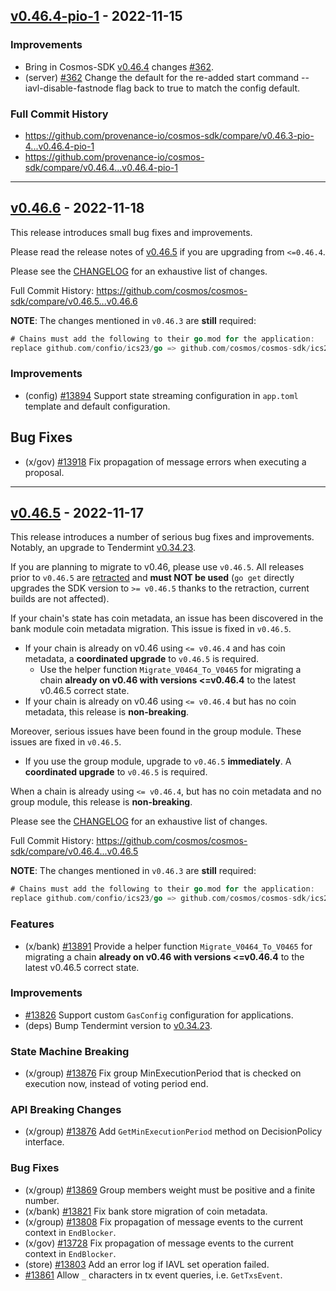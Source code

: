 ## [v0.46.4-pio-1](https://github.com/provenance-io/cosmos-sdk/releases/tag/v0.46.4-pio-1) - 2022-11-15

### Improvements

* Bring in Cosmos-SDK [v0.46.4](https://github.com/cosmos/cosmos-sdk/releases/tag/v0.46.4) changes [#362](https://github.com/provenance-io/cosmos-sdk/pull/362).
* (server) [#362](https://github.com/provenance-io/cosmos-sdk/pull/362) Change the default for the re-added start command --iavl-disable-fastnode flag back to true to match the config default.

### Full Commit History

* https://github.com/provenance-io/cosmos-sdk/compare/v0.46.3-pio-4...v0.46.4-pio-1
* https://github.com/provenance-io/cosmos-sdk/compare/v0.46.4...v0.46.4-pio-1

---

## [v0.46.6](https://github.com/cosmos/cosmos-sdk/releases/tag/v0.46.6) - 2022-11-18

This release introduces small bug fixes and improvements.

Please read the release notes of [v0.46.5](https://github.com/cosmos/cosmos-sdk/releases/tag/v0.46.5) if you are upgrading from `<=0.46.4`.

Please see the [CHANGELOG](https://github.com/cosmos/cosmos-sdk/blob/release/v0.46.x/CHANGELOG.md) for an exhaustive list of changes.

Full Commit History: https://github.com/cosmos/cosmos-sdk/compare/v0.46.5...v0.46.6

**NOTE**: The changes mentioned in `v0.46.3` are **still** required:

```go
# Chains must add the following to their go.mod for the application:
replace github.com/confio/ics23/go => github.com/cosmos/cosmos-sdk/ics23/go v0.8.0
```

### Improvements

* (config) [#13894](https://github.com/cosmos/cosmos-sdk/pull/13894) Support state streaming configuration in `app.toml` template and default configuration.

## Bug Fixes

* (x/gov) [#13918](https://github.com/cosmos/cosmos-sdk/pull/13918) Fix propagation of message errors when executing a proposal.

---

## [v0.46.5](https://github.com/cosmos/cosmos-sdk/releases/tag/v0.46.5) - 2022-11-17

This release introduces a number of serious bug fixes and improvements. Notably, an upgrade to Tendermint [v0.34.23](https://github.com/tendermint/tendermint/releases/tag/v0.34.23).

If you are planning to migrate to v0.46, please use `v0.46.5`. All releases prior to `v0.46.5` are [retracted](https://go.dev/ref/mod#go-mod-file-retract) and **must NOT be used** (`go get` directly upgrades the SDK version to `>= v0.46.5` thanks to the retraction, current builds are not affected).

If your chain's state has coin metadata, an issue has been discovered in the bank module coin metadata migration. This issue is fixed in `v0.46.5`.

* If your chain is already on v0.46 using `<= v0.46.4` and has coin metadata, a **coordinated upgrade** to `v0.46.5` is required.
    * Use the helper function `Migrate_V0464_To_V0465` for migrating a chain **already on v0.46 with versions <=v0.46.4** to the latest v0.46.5 correct state.
* If your chain is already on v0.46 using `<= v0.46.4` but has no coin metadata, this release is **non-breaking**.

Moreover, serious issues have been found in the group module. These issues are fixed in `v0.46.5`.

* If you use the group module, upgrade to `v0.46.5` **immediately**. A **coordinated upgrade** to `v0.46.5` is required.

When a chain is already using `<= v0.46.4`, but has no coin metadata and no group module, this release is **non-breaking**.

Please see the [CHANGELOG](https://github.com/cosmos/cosmos-sdk/blob/release/v0.46.x/CHANGELOG.md) for an exhaustive list of changes.

Full Commit History: https://github.com/cosmos/cosmos-sdk/compare/v0.46.4...v0.46.5

**NOTE**: The changes mentioned in `v0.46.3` are **still** required:

```go
# Chains must add the following to their go.mod for the application:
replace github.com/confio/ics23/go => github.com/cosmos/cosmos-sdk/ics23/go v0.8.0
```

### Features

* (x/bank) [#13891](https://github.com/cosmos/cosmos-sdk/pull/13891) Provide a helper function `Migrate_V0464_To_V0465` for migrating a chain **already on v0.46 with versions <=v0.46.4** to the latest v0.46.5 correct state.

### Improvements

* [#13826](https://github.com/cosmos/cosmos-sdk/pull/13826) Support custom `GasConfig` configuration for applications.
* (deps) Bump Tendermint version to [v0.34.23](https://github.com/tendermint/tendermint/releases/tag/v0.34.23).

### State Machine Breaking

* (x/group) [#13876](https://github.com/cosmos/cosmos-sdk/pull/13876) Fix group MinExecutionPeriod that is checked on execution now, instead of voting period end.

### API Breaking Changes

* (x/group) [#13876](https://github.com/cosmos/cosmos-sdk/pull/13876) Add `GetMinExecutionPeriod` method on DecisionPolicy interface.

### Bug Fixes

* (x/group) [#13869](https://github.com/cosmos/cosmos-sdk/pull/13869) Group members weight must be positive and a finite number.
* (x/bank) [#13821](https://github.com/cosmos/cosmos-sdk/pull/13821) Fix bank store migration of coin metadata.
* (x/group) [#13808](https://github.com/cosmos/cosmos-sdk/pull/13808) Fix propagation of message events to the current context in `EndBlocker`.
* (x/gov) [#13728](https://github.com/cosmos/cosmos-sdk/pull/13728) Fix propagation of message events to the current context in `EndBlocker`.
* (store) [#13803](https://github.com/cosmos/cosmos-sdk/pull/13803) Add an error log if IAVL set operation failed.
* [#13861](https://github.com/cosmos/cosmos-sdk/pull/13861) Allow `_` characters in tx event queries, i.e. `GetTxsEvent`.

